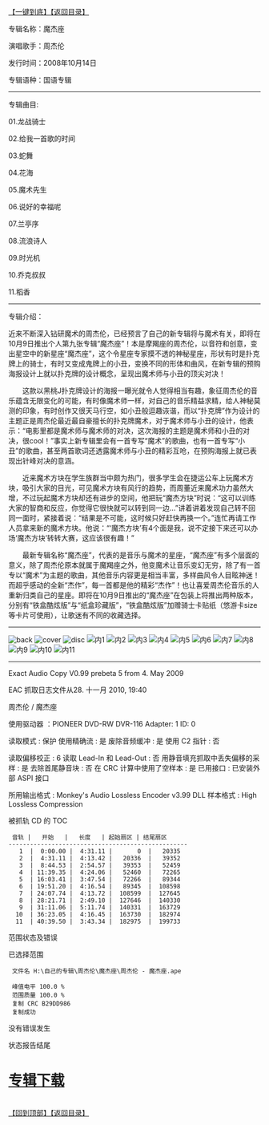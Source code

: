 [【一键到底】](#D)[【返回目录】](/README.md#M)
<a id="T"></a>

专辑名称：魔杰座

演唱歌手：周杰伦

发行时间：2008年10月14日

专辑语种：国语专辑

------------
专辑曲目: 

01.龙战骑士

02.给我一首歌的时间

03.蛇舞

04.花海

05.魔术先生

06.说好的幸福呢

07.兰亭序

08.流浪诗人

09.时光机

10.乔克叔叔

11.稻香 

------------
专辑介绍：

近来不断深入钻研魔术的周杰伦，已经预言了自己的新专辑将与魔术有关，即将在10月9日推出个人第九张专辑“魔杰座”！本是摩羯座的周杰伦，以音符和创意，变出星空中的新星座“魔杰座”，这个令星座专家摸不透的神秘星座，形状有时是扑克牌上的骑士，有时又变成鬼牌上的小丑，变换不同的形体和曲风，在新专辑的预购海报设计上就以扑克牌的设计概念，呈现出魔术师与小丑的顶尖对决！

　　这款以黑桃J扑克牌设计的海报一曝光就令人觉得相当有趣，象征周杰伦的音乐蕴含无限变化的可能，有时像魔术师一样，对自己的音乐精益求精，给人神秘莫测的印象，有时创作又很天马行空，如小丑般逗趣诙谐，而以“扑克牌”作为设计的主题正是周杰伦最近最自豪擅长的扑克牌魔术，对于魔术师与小丑的设计，他表示：“电影里都是魔术师与魔术师的对决，这次海报的主题是魔术师和小丑的对决，很cool！”事实上新专辑里会有一首专写“魔术”的歌曲，也有一首专写“小丑”的歌曲，甚至两首歌词还透露魔术师与小丑的精彩互呛，在预购海报上就已表现出针峰对决的意涵。

　　近来魔术方块在学生族群当中颇为热门，很多学生会在捷运公车上玩魔术方块，吸引大家的目光，可见魔术方块有风行的趋势，而周董近来魔术功力虽然大增，不过玩起魔术方块却还有进步的空间，他把玩“魔杰方块”时说：“这可以训练大家的智商和反应，你觉得它很快就可以转到同一边…”讲着讲着发现自己转不回同一面时，紧接着说：“结果是不可能，这时候只好赶快再换一个。”连忙再请工作人员拿来新的魔术方块。他说：“‘魔杰方块’有4个面是我，说不定接下来还可以办场‘魔杰方块’转转大赛，这应该很有趣！”

　　最新专辑名称“魔杰座”，代表的是音乐与魔术的星座，“魔杰座”有多个层面的意义，除了周杰伦原本就属于魔羯座之外，他变魔术让音乐变幻无穷，除了有一首专以“魔术”为主题的歌曲，其他音乐内容更是相当丰富，多样曲风令人目眩神迷！而超乎感动的全新“杰作”，每一首都是他的精彩“杰作”！也让喜爱周杰伦音乐的人重新归类自己的星座。即将在10月9日推出的“魔杰座”在包装上将推出两种版本，分别有“铁盒酷炫版”与“纸盒珍藏版”，“铁盒酷炫版”加赠骑士卡贴纸（悠游卡size等卡片可使用），让歌迷有不同的收藏选择。

------------
![back](https://image.acg.lol/file/2025/10/03/back21c521a475561cbb.jpg)
![cover](https://image.acg.lol/file/2025/10/03/coverc31e43e2c1913e7a.jpg)
![disc](https://image.acg.lol/file/2025/10/03/disc84911cdbd3e92c9a.jpg)
![内1](https://image.acg.lol/file/2025/10/03/11636f5f863e138a4.jpg)
![内2](https://image.acg.lol/file/2025/10/03/2fe8af4844d96ac93.jpg)
![内3](https://image.acg.lol/file/2025/10/03/36218f09c90cbfda3.jpg)
![内4](https://image.acg.lol/file/2025/10/03/428c107db9d07bf64.jpg)
![内5](https://image.acg.lol/file/2025/10/03/5bf68117b73498c98.jpg)
![内6](https://image.acg.lol/file/2025/10/03/6da5ffb1424731974.jpg)
![内7](https://image.acg.lol/file/2025/10/03/7956918caf50a3093.jpg)
![内8](https://image.acg.lol/file/2025/10/03/8633150d74f7570d2.jpg)
![内9](https://image.acg.lol/file/2025/10/03/9f2df20ebafa5e195.jpg)
![内10](https://image.acg.lol/file/2025/10/03/10b629290aaee998f7.jpg)
![内11](https://image.acg.lol/file/2025/10/03/11a368e76ac3b3cfdd.jpg)

------------
Exact Audio Copy V0.99 prebeta 5 from 4. May 2009

EAC 抓取日志文件从28. 十一月 2010, 19:40

周杰伦 / 魔杰座

使用驱动器  ：PIONEER DVD-RW  DVR-116   Adapter: 1  ID: 0

读取模式     : 保护
使用精确流   : 是
废除音频缓冲 : 是
使用 C2 指针 : 否

读取偏移校正                   : 6
读取 Lead-In 和 Lead-Out       : 否
用静音填充抓取中丢失偏移的采样 : 是
去除首尾静音块                 : 否
在 CRC 计算中使用了空样本      : 是
已用接口                       : 已安装外部 ASPI 接口

所用输出格式 : Monkey's Audio Lossless Encoder v3.99 DLL
样本格式     : High Lossless Compression


被抓轨 CD 的 TOC

     音轨 |   开始   |   长度   | 起始扇区 | 结尾扇区 
    --------------------------------------------------
       1  |  0:00.00 |  4:31.11 |       0  |   20335  
       2  |  4:31.11 |  4:13.42 |   20336  |   39352  
       3  |  8:44.53 |  2:54.57 |   39353  |   52459  
       4  | 11:39.35 |  4:24.06 |   52460  |   72265  
       5  | 16:03.41 |  3:47.54 |   72266  |   89344  
       6  | 19:51.20 |  4:16.54 |   89345  |  108598  
       7  | 24:07.74 |  4:13.72 |  108599  |  127645  
       8  | 28:21.71 |  2:49.10 |  127646  |  140330  
       9  | 31:11.06 |  5:11.74 |  140331  |  163729  
      10  | 36:23.05 |  4:16.45 |  163730  |  182974  
      11  | 40:39.50 |  3:43.34 |  182975  |  199733  


范围状态及错误

已选择范围

     文件名 H:\自己的专辑\周杰伦\魔杰座\周杰伦 - 魔杰座.ape

     峰值电平 100.0 %
     范围质量 100.0 %
     复制 CRC B29DD986
     复制成功

没有错误发生

状态报告结尾

# [专辑下载]( https://474b.com/file/25713053-438076979)
<br>[【回到顶部】](#T)[【返回目录】](/README.md#M)
<a id="D"></a>
